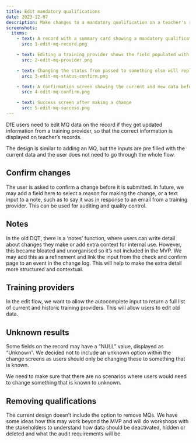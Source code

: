 ```yaml
---
title: Edit mandatory qualifications
date: 2023-12-07
description: Make changes to a mandatory qualification on a teacher's record
screenshots:
  items:
    - text: A record with a summary card showing a mandatory qualification with change links to edit the data in each field
      src: 1-edit-mq-record.png

    - text: Editing a training provider shows the field populated with the existing data
      src: 2-edit-mq-provider.png

    - text: Changing the status from passed to something else will replace the end date with "none"
      src: 3-edit-mq-status-confirm.png

    - text: A confirmation screen showing the current and new data before submiting the change
      src: 4-edit-mq-confirm.png

    - text: Success screen after making a change
      src: 5-edit-mq-success.png
---
```


DfE users need to edit MQ data on the record if they get updated information from a training provider, so that the correct information is displayed on teacher’s records.

The design is similar to adding an MQ, but the inputs are pre filled with the current data and the user does not need to go through the whole flow.

## Confirm changes

The user is asked to confirm a change before it is submitted. In future, we may add a field here to select a reason for making the change, or a text input to a note, such as to say it was in response to an email from a training provider. This can be used for auditing and quality control.

## Notes

In the old DQT, there is a ‘notes’ function, where users can write detail about changes they make or add extra context for internal use. However, this became bloated and unorganised so it’s not included in the MVP. We may add this as a refinement and link the input from the check and confirm page to an event in the change log. This will help to make the extra detail more structured and contextual.

## Training providers

In the edit flow, we want to allow the autocomplete input to return a full list of current and historic training providers. This will allow users to edit old data.

## Unknown results

Some fields on the record may have a “NULL” value, displayed as “Unknown”. We decided not to include an unknown option within the change screens as users should only be changing these to something that is known.

We need to make sure that there are no scenarios where users would need to change something that is known to unknown.

## Removing qualifications

The current design doesn’t include the option to remove MQs. We have some ideas how this may work beyond the MVP and will do workshops with the stakeholders to understand how data should be deactivated, hidden or deleted and what the audit requirements will be.